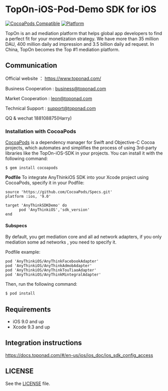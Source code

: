 # TopOn-iOS-Pod-Demo SDK for iOS
[![CocoaPods Compatible](http://img.shields.io/badge/pod-v1.9.3-blue.svg)](https://github.com/toponteam/TopOn-iOS-Pod-Demo)
[![Platform](https://img.shields.io/badge/platform-iOS%209%2B-brightgreen.svg?style=flat)](https://github.com/toponteam/TopOn-iOS-Pod-Demo)

TopOn is an ad mediation platform that helps global app developers to find a perfect fit for your monetization strategy.  We have more than 35 million DAU, 400 million daily ad impression and 3.5 billion daily ad request. In China, TopOn becomes the Top #1 mediation platform.


## Communication
Official website ： https://www.toponad.com/

Business Cooperation : business@toponad.com

Market Cooperation : leon@toponad.com

Technical Support : support@toponad.com

QQ & wechat 188108875(Harry)

### Installation with CocoaPods

[CocoaPods](https://cocoapods.org/) is a dependency manager for Swift and Objective-C Cocoa projects, which automates and simplifies the process of using 3rd-party libraries like the TopOn-iOS-SDK in your projects. You can install it with the following command:

```
$ gem install cocoapods
```

**Podfile**
To integrate AnyThinkiOS SDK into your Xcode project using CocoaPods, specify it in your Podfile:

```
source 'https://github.com/CocoaPods/Specs.git'
platform :ios, '9.0'

target 'AnyThinkSDKDemo' do
      pod 'AnyThinkiOS','sdk_version'
end
```

#### Subspecs

By default, you get mediation core and all ad network adapters, if you only mediation some ad networks , you need to specify it. 

Podfile example:

```
pod 'AnyThinkiOS/AnyThinkFacebookAdapter'
pod 'AnyThinkiOS/AnyThinkAdmobAdapter'
pod 'AnyThinkiOS/AnyThinkTouTiaoAdapter'
pod 'AnyThinkiOS/AnyThinkMintegralAdapter'
```

Then, run the following command:

```bash
$ pod install
```

## Requirements

- iOS 9.0 and up
- Xcode 9.3 and up

## Integration instructions

https://docs.toponad.com/#/en-us/ios/ios_doc/ios_sdk_config_access


## LICENSE

See the [LICENSE](LICENSE) file.
